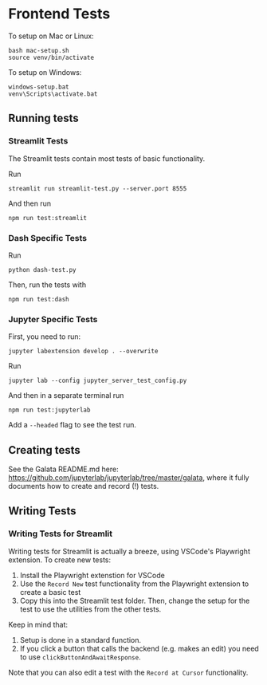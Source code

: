 # Frontend Tests

To setup on Mac or Linux:
```
bash mac-setup.sh
source venv/bin/activate
```

To setup on Windows:
```
windows-setup.bat
venv\Scripts\activate.bat
```
## Running tests

### Streamlit Tests

The Streamlit tests contain most tests of basic functionality. 

Run
```
streamlit run streamlit-test.py --server.port 8555
```

And then run
```
npm run test:streamlit
```

### Dash Specific Tests

Run
```
python dash-test.py
```

Then, run the tests with
```
npm run test:dash
```

### Jupyter Specific Tests

First, you need to run:
```
jupyter labextension develop . --overwrite
```

Run 
```
jupyter lab --config jupyter_server_test_config.py
```

And then in a separate terminal run 
```
npm run test:jupyterlab
```

Add a `--headed` flag to see the test run.

## Creating tests

See the Galata README.md here: https://github.com/jupyterlab/jupyterlab/tree/master/galata, where it fully documents how to create and record (!) tests.

## Writing Tests

### Writing Tests for Streamlit

Writing tests for Streamlit is actually a breeze, using VSCode's Playwright extension. To create new tests:

1. Install the Playwright extenstion for VSCode
2. Use the `Record New` test functionality from the Playwright extension to create a basic test
3. Copy this into the Streamlit test folder. Then, change the setup for the test to use the utilities from the other tests. 

Keep in mind that:
1. Setup is done in a standard function.
2. If you click a button that calls the backend (e.g. makes an edit) you need to use `clickButtonAndAwaitResponse`.

Note that you can also edit a test with the `Record at Cursor` functionality.
